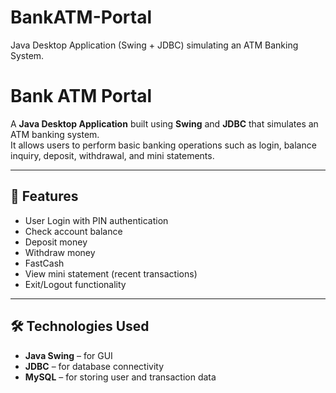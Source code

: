 # BankATM-Portal
Java Desktop Application (Swing + JDBC) simulating an ATM Banking System.


# Bank ATM Portal

A **Java Desktop Application** built using **Swing** and **JDBC** that simulates an ATM banking system.  
It allows users to perform basic banking operations such as login, balance inquiry, deposit, withdrawal, and mini statements.

---

## 🚀 Features
- User Login with PIN authentication
- Check account balance
- Deposit money
- Withdraw money
- FastCash
- View mini statement (recent transactions)
- Exit/Logout functionality

---

## 🛠️ Technologies Used
- **Java Swing** – for GUI
- **JDBC** – for database connectivity
- **MySQL** – for storing user and transaction data

